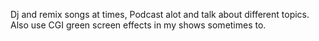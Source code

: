 Dj and remix songs at times, Podcast alot and talk about different topics. Also use CGI green screen effects in my shows sometimes to.
